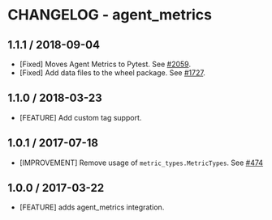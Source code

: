 # CHANGELOG - agent_metrics

## 1.1.1 / 2018-09-04

* [Fixed] Moves Agent Metrics to Pytest. See [#2059](https://github.com/DataDog/integrations-core/pull/2059).
* [Fixed] Add data files to the wheel package. See [#1727](https://github.com/DataDog/integrations-core/pull/1727).

## 1.1.0 / 2018-03-23

* [FEATURE] Add custom tag support.

## 1.0.1 / 2017-07-18

* [IMPROVEMENT] Remove usage of `metric_types.MetricTypes`. See [#474][]

## 1.0.0 / 2017-03-22

* [FEATURE] adds agent_metrics integration.

<!--- The following link definition list is generated by PimpMyChangelog --->
[#474]: https://github.com/DataDog/integrations-core/issues/474
